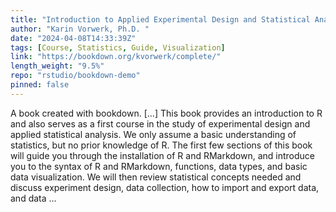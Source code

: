 ```yaml
---
title: "Introduction to Applied Experimental Design and Statistical Analysis with R"
author: "Karin Vorwerk, Ph.D. "
date: "2024-04-08T14:33:39Z"
tags: [Course, Statistics, Guide, Visualization]
link: "https://bookdown.org/kvorwerk/complete/"
length_weight: "9.5%"
repo: "rstudio/bookdown-demo"
pinned: false
---
```


A book created with bookdown. [...] This book provides an introduction to R and also serves as a first course in the study of experimental design and applied statistical analysis. We only assume a basic understanding of statistics, but no prior knowledge of R. The first few sections of this book will guide you through the installation of R and RMarkdown, and introduce you to the syntax of R and RMarkdown, functions, data types, and basic data visualization. We will then review statistical concepts needed and discuss experiment design, data collection, how to import and export data, and data ...
